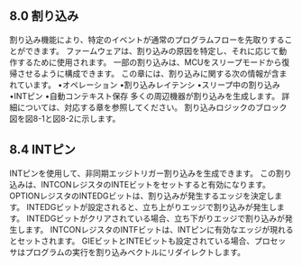 ## 8.0 割り込み

割り込み機能により、特定のイベントが通常のプログラムフローを先取りすることができます。
 ファームウェアは、割り込みの原因を特定し、それに応じて動作するために使用されます。
 一部の割り込みは、MCUをスリープモードから復帰させるように構成できます。
 この章には、割り込みに関する次の情報が含まれています。
•オペレーション
•割り込みレイテンシ
•スリープ中の割り込み
•INTピン
•自動コンテキスト保存
多くの周辺機器が割り込みを生成します。
 詳細については、対応する章を参照してください。
 割り込みロジックのブロック図を図8-1と図8-2に示します。


## 8.4 INTピン

INTピンを使用して、非同期エッジトリガー割り込みを生成できます。
 この割り込みは、INTCONレジスタのINTEビットをセットすると有効になります。
 OPTIONレジスタのINTEDGビットは、割り込みが発生するエッジを決定します。
 INTEDGビットが設定されると、立ち上がりエッジで割り込みが発生します。
 INTEDGビットがクリアされている場合、立ち下がりエッジで割り込みが発生します。
 INTCONレジスタのINTFビットは、INTピンに有効なエッジが現れるとセットされます。
 GIEビットとINTEビットも設定されている場合、プロセッサはプログラムの実行を割り込みベクトルにリダイレクトします。